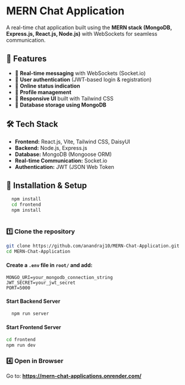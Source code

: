 # MERN Chat Application

A real-time chat application built using the **MERN stack (MongoDB, Express.js, React.js, Node.js)** with WebSockets for seamless communication.

## 🚀 Features

- 🔹 **Real-time messaging** with WebSockets (Socket.io)
- 🔹 **User authentication** (JWT-based login & registration)
- 🔹 **Online status indication**
- 🔹 **Profile management**
- 🔹 **Responsive UI** built with Tailwind CSS
- 🔹 **Database storage using MongoDB**

## 🛠️ Tech Stack

- **Frontend:** React.js, Vite, Tailwind CSS, DaisyUI
- **Backend:** Node.js, Express.js
- **Database:** MongoDB (Mongoose ORM)
- **Real-time Communication:** Socket.io
- **Authentication:** JWT (JSON Web Token


## 🚀 Installation & Setup
```sh
  npm install
  cd frontend
  npm install
  
```

### **1️⃣ Clone the repository**
```sh
git clone https://github.com/anandraj10/MERN-Chat-Application.git
cd MERN-Chat-Application
```

#### **Create a `.env` file in `root/` and add:**
```
MONGO_URI=your_mongodb_connection_string
JWT_SECRET=your_jwt_secret
PORT=5000
```

#### **Start Backend Server**
```sh
  npm run server
```

#### **Start Frontend Server**
```sh
cd frontend
npm run dev
```

### **4️⃣ Open in Browser**
Go to: **https://mern-chat-applications.onrender.com/**


